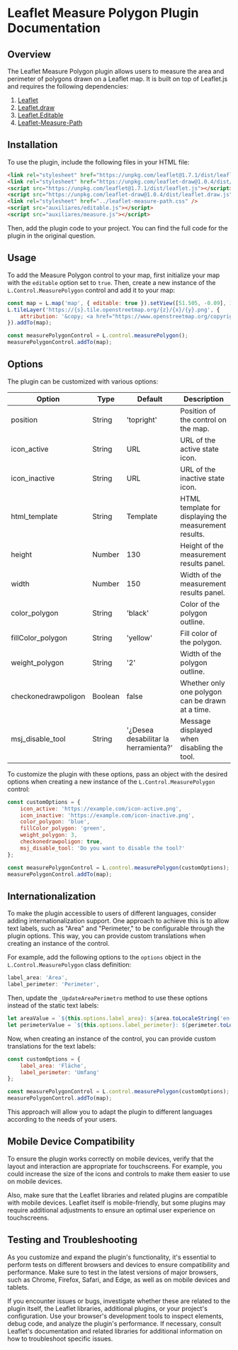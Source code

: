 # Leaflet Measure Polygon Plugin Documentation

## Overview

The Leaflet Measure Polygon plugin allows users to measure the area and perimeter of polygons drawn on a Leaflet map. It is built on top of Leaflet.js and requires the following dependencies:

1. [Leaflet](https://unpkg.com/leaflet@1.7.1/dist/leaflet.js)
2. [Leaflet.draw](https://unpkg.com/leaflet-draw@1.0.4/dist/leaflet.draw.js)
3. [Leaflet.Editable](https://npmcdn.com/leaflet-editable@0.6.2/src/Leaflet.Editable.js)
4. [Leaflet-Measure-Path](https://prominentedge.com/leaflet-measure-path/leaflet-measure-path.js)

## Installation

To use the plugin, include the following files in your HTML file:

```html
<link rel="stylesheet" href="https://unpkg.com/leaflet@1.7.1/dist/leaflet.css" />
<link rel="stylesheet" href="https://unpkg.com/leaflet-draw@1.0.4/dist/leaflet.draw.css" />
<script src="https://unpkg.com/leaflet@1.7.1/dist/leaflet.js"></script>
<script src="https://unpkg.com/leaflet-draw@1.0.4/dist/leaflet.draw.js"></script>
<link rel="stylesheet" href="../leaflet-measure-path.css" />
<script src="auxiliares/editable.js"></script>
<script src="auxiliares/measure.js"></script>
```

Then, add the plugin code to your project. You can find the full code for the plugin in the original question.

## Usage

To add the Measure Polygon control to your map, first initialize your map with the `editable` option set to `true`. Then, create a new instance of the `L.Control.MeasurePolygon` control and add it to your map:

```javascript
const map = L.map('map', { editable: true }).setView([51.505, -0.09], 13);
L.tileLayer('https://{s}.tile.openstreetmap.org/{z}/{x}/{y}.png', {
    attribution: '&copy; <a href="https://www.openstreetmap.org/copyright">OpenStreetMap</a> contributors',
}).addTo(map);

const measurePolygonControl = L.control.measurePolygon();
measurePolygonControl.addTo(map);
```

## Options

The plugin can be customized with various options:

| Option | Type | Default | Description |
| --- | --- | --- | --- |
| position | String | 'topright' | Position of the control on the map. |
| icon_active | String | URL | URL of the active state icon. |
| icon_inactive | String | URL | URL of the inactive state icon. |
| html_template | String | Template | HTML template for displaying the measurement results. |
| height | Number | 130 | Height of the measurement results panel. |
| width | Number | 150 | Width of the measurement results panel. |
| color_polygon | String | 'black' | Color of the polygon outline. |
| fillColor_polygon | String | 'yellow' | Fill color of the polygon. |
| weight_polygon | String | '2' | Width of the polygon outline. |
| checkonedrawpoligon | Boolean | false | Whether only one polygon can be drawn at a time. |
| msj_disable_tool | String | '¿Desea desabilitar la herramienta?' | Message displayed when disabling the tool. |

To customize the plugin with these options, pass an object with the desired options when creating a new instance of the `L.Control.MeasurePolygon` control:

```javascript
const customOptions = {
    icon_active: 'https://example.com/icon-active.png',
    icon_inactive: 'https://example.com/icon-inactive.png',
    color_polygon: 'blue',
    fillColor_polygon: 'green',
    weight_polygon: 3,
    checkonedrawpoligon: true,
    msj_disable_tool: 'Do you want to disable the tool?'
};

const measurePolygonControl = L.control.measurePolygon(customOptions);
measurePolygonControl.addTo(map);
```

## Internationalization

To make the plugin accessible to users of different languages, consider adding internationalization support. One approach to achieve this is to allow text labels, such as "Area" and "Perimeter," to be configurable through the plugin options. This way, you can provide custom translations when creating an instance of the control.

For example, add the following options to the `options` object in the `L.Control.MeasurePolygon` class definition:

```javascript
label_area: 'Area',
label_perimeter: 'Perimeter',
```

Then, update the `_UpdateAreaPerimetro` method to use these options instead of the static text labels:

```javascript
let areaValue = `${this.options.label_area}: ${area.toLocaleString('en-US', options)} m²`;
let perimeterValue = `${this.options.label_perimeter}: ${perimeter.toLocaleString('en-US',options)} m`;
```

Now, when creating an instance of the control, you can provide custom translations for the text labels:

```javascript
const customOptions = {
    label_area: 'Fläche',
    label_perimeter: 'Umfang'
};

const measurePolygonControl = L.control.measurePolygon(customOptions);
measurePolygonControl.addTo(map);
```

This approach will allow you to adapt the plugin to different languages according to the needs of your users.

## Mobile Device Compatibility

To ensure the plugin works correctly on mobile devices, verify that the layout and interaction are appropriate for touchscreens. For example, you could increase the size of the icons and controls to make them easier to use on mobile devices.

Also, make sure that the Leaflet libraries and related plugins are compatible with mobile devices. Leaflet itself is mobile-friendly, but some plugins may require additional adjustments to ensure an optimal user experience on touchscreens.

## Testing and Troubleshooting

As you customize and expand the plugin's functionality, it's essential to perform tests on different browsers and devices to ensure compatibility and performance. Make sure to test in the latest versions of major browsers, such as Chrome, Firefox, Safari, and Edge, as well as on mobile devices and tablets.

If you encounter issues or bugs, investigate whether these are related to the plugin itself, the Leaflet libraries, additional plugins, or your project's configuration. Use your browser's development tools to inspect elements, debug code, and analyze the plugin's performance. If necessary, consult Leaflet's documentation and related libraries for additional information on how to troubleshoot specific issues.

